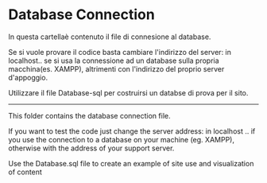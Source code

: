 # Database Connection

In questa cartellaè contenuto il file di connesione al database.

Se si vuole provare il codice basta cambiare l'indirizzo del server:
  in localhost.. se si usa la connessione ad un database sulla propria macchina(es. XAMPP),
  altrimenti con l'indirizzo del proprio server d'appoggio.

Utilizzare il file Database-sql per costruirsi un databse di prova per il sito.
  
______________________________________________________________________________________________________________________________

This folder contains the database connection file.

If you want to test the code just change the server address:
  in localhost .. if you use the connection to a database on your machine (eg. XAMPP),
  otherwise with the address of your support server.

Use the Database.sql file to create an example of site use and visualization of content

